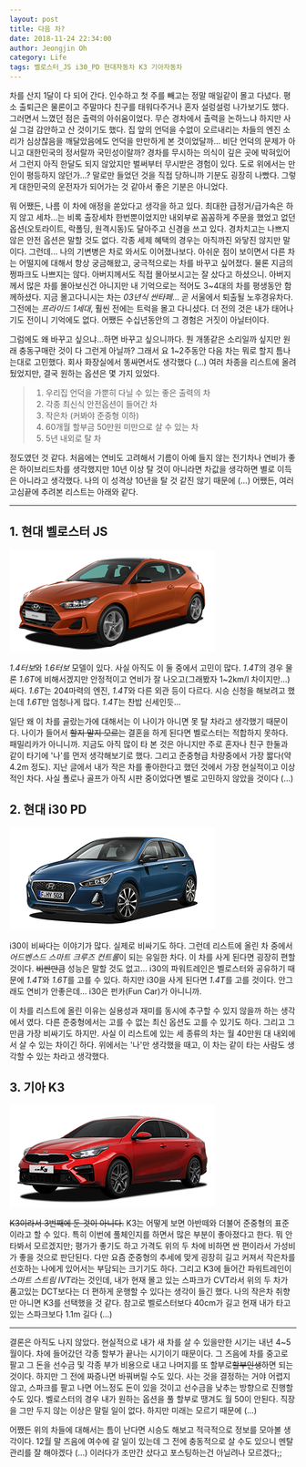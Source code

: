 ```yaml
---
layout: post
title: 다음 차?
date: 2018-11-24 22:34:00
author: Jeongjin Oh
category: Life
tags: 벨로스터_JS i30_PD 현대자동차 K3 기아자동차
---
```


차를 산지 1달이 다 되어 간다. 인수하고 첫 주를 빼고는 정말 매일같이 몰고 다녔다. 평소 출퇴근은 물론이고 주말마다 친구를 태워다주거나 혼자 설렁설렁 나가보기도 했다. 그러면서 느꼈던 점은 출력의 아쉬움이었다. 무슨 경차에서 출력을 논하느냐 하지만 사실 그걸 감안하고 산 것이기도 했다. 집 앞의 언덕을 수없이 오르내리는 차들의 엔진 소리가 심상찮음을 깨달았음에도 언덕을 만만하게 본 것이었달까... 비단 언덕의 문제가 아니고 대한민국의 정서랄까 국민성이랄까? 경차를 무시하는 의식이 깊은 곳에 박혀있어서 그런지 아직 한달도 되지 않았지만 벌써부터 무시받은 경험이 있다. 도로 위에서는 만인이 평등하지 않던가...? 말로만 들었던 것을 직접 당하니까 기분도 굉장히 나빴다. 그렇게 대한민국의 운전자가 되어가는 것 같아서 좋은 기분은 아니었다.

뭐 어쨌든, 나름 이 차에 애정을 쏟았다고 생각을 하고 있다. 최대한 급정거/급가속은 하지 않고 세차...는 비록 출장세차 한번뿐이었지만 내외부로 꼼꼼하게 주문을 했었고 없던 옵션(오토라이트, 락폴딩, 원격시동)도 달아주고 신경을 쓰고 있다. 경차치고는 나쁘지 않은 안전 옵션은 말할 것도 없다. 각종 세제 혜택의 경우는 아직까진 와닿진 않지만 말이다. 그런데... 나의 기변병은 차로 와서도 이어졌나보다. 아쉬운 점이 보이면서 다른 차는 어떨지에 대해서 항상 궁금해왔고, 궁극적으로는 차를 바꾸고 싶어졌다. 물론 지금의 쩡파크도 나쁘지는 않다. 아버지께서도 직접 몰아보시고는 잘 샀다고 하셨으니. 아버지께서 많은 차를 몰아보신건 아니지만 내 기억으로는 적어도 3~4대의 차를 평생동안 함께하셨다. 지금 몰고다니시는 차는 *03년식 싼타페*... 곧 서울에서 퇴출될 노후경유차다. 그전에는 *프라이드 1세대*, 훨씬 전에는 트럭을 몰고 다니셨다. 더 전의 것은 내가 태어나기도 전이니 기억에도 없다. 어쨌든 수십년동안의 그 경험은 거짓이 아닐터이다.

그럼에도 왜 바꾸고 싶으냐...하면 바꾸고 싶으니까다. 뭔 개똥같은 소리일까 싶지만 원래 충동구매란 것이 다 그런게 아닐까? 그래서 요 1~2주동안 다음 차는 뭐로 할지 틈나는대로 고민했다. 회사 화장실에서 똥싸면서도 생각했다 (...) 여러 차종을 리스트에 올려뒀었지만, 결국 원하는 옵션은 몇 가지 있었다.

> 1. 우리집 언덕을 가뿐히 다닐 수 있는 좋은 출력의 차
> 2. 각종 최신식 안전옵션이 들어간 차
> 3. 작은차 (커봐야 준중형 이하)
> 4. 60개월 할부금 50만원 미만으로 살 수 있는 차
> 5. 5년 내외로 탈 차

정도였던 것 같다. 처음에는 연비도 고려해서 기름이 아예 들지 않는 전기차나 연비가 좋은 하이브리드차를 생각했지만 10년 이상 탈 것이 아니라면 차값을 생각하면 별로 이득은 아니라고 생각했다. 나의 이 성격상 10년을 탈 것 같진 않기 때문에 (...) 어쨌든, 여러 고심끝에 추려본 리스트는 아래와 같다.

---

## 1. 현대 벨로스터 JS

![출처: 다나와 자동차](/images/2018-11-24-Looking-For-Next-Car/1.png)

*1.4터보*와 *1.6터보* 모델이 있다. 사실 아직도 이 둘 중에서 고민이 많다. *1.4T*의 경우 물론 *1.6T*에 비해서겠지만 안정적이고 연비가 잘 나오고(그래봤자 1~2km/l 차이지만...) 싸다. *1.6T*는 204마력의 엔진, *1.4T*와 다른 외관 등이 다르다. 시승 신청을 해보려고 했는데 *1.6T*만 엄청나게 많다. *1.4T*는 찬밥 신세인듯...

일단 왜 이 차를 골랐는가에 대해서는 이 나이가 아니면 못 탈 차라고 생각했기 때문이다. 나이가 들어서 ~~할지 말지 모르는~~ 결혼을 하게 된다면 벨로스터는 적합하지 못하다. 패밀리카가 아니니까. 지금도 아직 많이 타 본 것은 아니지만 주로 혼자나 친구 한둘과 같이 타기에 '나'를 먼저 생각해보기로 했다. 그리고 준중형급 차량중에서 가장 짧다(약 4.2m 정도). 지난 글에서 내가 작은 차를 좋아한다고 했던 것에서 가장 현실적이고 이상적인 차다. 사실 폴로나 골프가 아직 시판 중이었다면 별로 고민하지 않았을 것이다 (...)

## 2. 현대 i30 PD

![출처: 다나와 자동차](/images/2018-11-24-Looking-For-Next-Car/2.png)

i30이 비싸다는 이야기가 많다. 실제로 비싸기도 하다. 그런데 리스트에 올린 차 중에서 *어드벤스드 스마트 크루즈 컨트롤*이 되는 유일한 차다. 이 차를 사게 된다면 굉장히 편할 것이다. ~~비싼만큼~~ 성능은 말할 것도 없고... i30의 파워트레인은 벨로스터와 공유하기 때문에 *1.4T*와 *1.6T*를 고를 수 있다. 하지만 i30을 사게 된다면 *1.4T*를 고를 것이다. 안그래도 연비가 안좋은데... i30은 펀카(Fun Car)가 아니니까.

이 차를 리스트에 올린 이유는 실용성과 재미를 동시에 추구할 수 있지 않을까 하는 생각에서 였다. 다른 준중형에서는 고를 수 없는 최신 옵션도 고를 수 있기도 하다. 그리고 그만큼 가장 비싸기도 하지만. 사실 이 리스트에 있는 세 종류의 차는 월 40만원 대 내외에서 살 수 있는 차이긴 하다. 위에서는 '나'만 생각했을 때고, 이 차는 같이 타는 사람도 생각할 수 있는 차라고 생각했다.

## 3. 기아 K3

![출처: 다나와 자동차](/images/2018-11-24-Looking-For-Next-Car/3.png)

~~K3이라서 3번째에 둔 것이 아니다.~~ K3는 어떻게 보면 아반떼와 더불어 준중형의 표준이라고 할 수 있다. 특히 이번에 풀체인지를 하면서 많은 부분이 좋아졌다고 한다. 뭐 안타봐서 모르겠지만; 평가가 좋기도 하고 가격도 위의 두 차에 비하면 싼 편이라서 가성비가 좋을 것으로 판단된다. 다만 요즘 준중형의 추세에 맞게 굉장히 길고 커져서 작은차를 선호하는 나에게 있어서는 부담되는 크기기도 하다. 그리고 K3에 들어간 파워트레인이 *스마트 스트림 IVT*라는 것인데, 내가 현재 몰고 있는 스파크가 CVT라서 위의 두 차가 품고있는 DCT보다는 더 편하게 운행할 수 있다는 생각이 들긴 했다. 나의 작은차 취향만 아니면 K3를 선택했을 것 같다. 참고로 벨로스터보다 40cm가 길고 현재 내가 타고 있는 스파크보다 1.1m 길다 (...)

---

결론은 아직도 나지 않았다. 현실적으로 내가 새 차를 살 수 있을만한 시기는 내년 4~5월이다. 차에 들어갔던 각종 할부가 끝나는 시기이기 때문이다. 그 즈음에 차를 중고로 팔고 그 돈을 선수금 및 각종 부가 비용으로 내고 나머지를 또 할부로~~할부인생~~하면 되는 것이다. 하지만 그 전에 짜증나면 바꿔버릴 수도 있다. 사는 것을 결정하는 거야 어렵지 않고, 스파크를 팔고 나면 어느정도 돈이 있을 것이고 선수금을 낮추는 방향으로 진행할 수도 있다. 벨로스터의 경우 내가 원하는 옵션을 풀 할부로 땡겨도 월 50이 안된다. 직장을 그만 두지 않는 이상은 말릴 일이 없다. 하지만 미래는 모르기 때문에 (...)

어쨌든 위의 차들에 대해서는 틈이 난다면 시승도 해보고 적극적으로 정보를 모아볼 생각이다. 12월 말 즈음에 여수에 갈 일이 있는데 그 전에 충동적으로 살 수도 있으니 멘탈 관리를 잘 해야겠다 (...) 이러다가 조만간 샀다고 포스팅하는건 아닐려나 모르겠다;;
